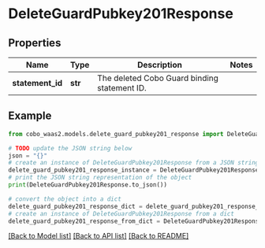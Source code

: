 # DeleteGuardPubkey201Response


## Properties

Name | Type | Description | Notes
------------ | ------------- | ------------- | -------------
**statement_id** | **str** | The deleted Cobo Guard binding statement ID. | 

## Example

```python
from cobo_waas2.models.delete_guard_pubkey201_response import DeleteGuardPubkey201Response

# TODO update the JSON string below
json = "{}"
# create an instance of DeleteGuardPubkey201Response from a JSON string
delete_guard_pubkey201_response_instance = DeleteGuardPubkey201Response.from_json(json)
# print the JSON string representation of the object
print(DeleteGuardPubkey201Response.to_json())

# convert the object into a dict
delete_guard_pubkey201_response_dict = delete_guard_pubkey201_response_instance.to_dict()
# create an instance of DeleteGuardPubkey201Response from a dict
delete_guard_pubkey201_response_from_dict = DeleteGuardPubkey201Response.from_dict(delete_guard_pubkey201_response_dict)
```
[[Back to Model list]](../README.md#documentation-for-models) [[Back to API list]](../README.md#documentation-for-api-endpoints) [[Back to README]](../README.md)



